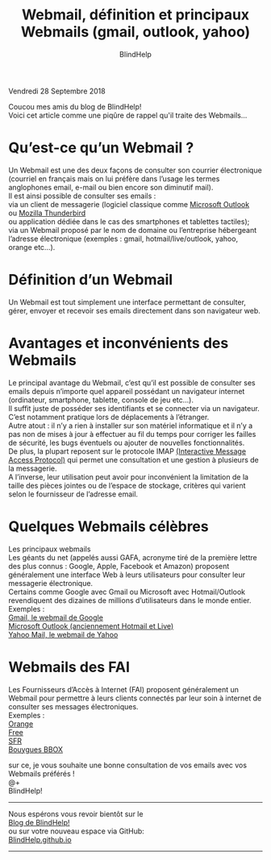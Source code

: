 ﻿---
title: Webmail,  définition et principaux Webmails (gmail, outlook, yahoo)
layout: post
author: BlindHelp
---

<footer>Vendredi 28 Septembre 2018</footer>

Coucou mes amis du blog de BlindHelp!  
Voici cet article comme une piqûre de rappel qu'il traite des Webmails...                
 
# Qu’est-ce qu’un Webmail ? #
Un Webmail est une des deux façons de consulter son courrier électronique (courriel en français mais on lui préfère dans l’usage les termes anglophones email, e-mail ou bien encore son diminutif mail).                 
Il est ainsi possible de consulter ses emails :                
via un client de messagerie (logiciel classique comme [Microsoft Outlook](https://outlook.live.com/owa/)               
 ou [Mozilla Thunderbird](https://www.mozilla.org/fr/thunderbird/)               
 ou application dédiée dans le cas des smartphones et tablettes tactiles);                  
via un Webmail proposé par le nom de domaine ou l’entreprise hébergeant l’adresse électronique (exemples : gmail, hotmail/live/outlook, yahoo, orange etc…).                

# Définition d’un Webmail #
Un Webmail est tout simplement une interface permettant de consulter, gérer, envoyer et recevoir ses emails directement dans son navigateur web.               

# Avantages et inconvénients des Webmails #
Le principal avantage du Webmail, c’est qu’il est possible de consulter ses emails depuis n’importe quel appareil possédant un navigateur internet (ordinateur, smartphone, tablette, console de jeu etc…).          
Il suffit juste de posséder ses identifiants et se connecter via un navigateur.             
C’est notamment pratique lors de déplacements à l’étranger.                
Autre atout : il n’y a rien à installer sur son matériel informatique et il n’y a pas non de mises à jour à effectuer au fil du temps pour corriger les failles de sécurité, les bugs éventuels ou ajouter de nouvelles fonctionnalités.                  
De plus, la plupart reposent sur le protocole IMAP [(Interactive Message Access Protocol)](https://fr.wikipedia.org/wiki/Internet_Message_Access_Protocol) qui permet une consultation et une gestion à plusieurs de la messagerie.                  
A l’inverse, leur utilisation peut avoir pour inconvénient la limitation de la taille des pièces jointes ou de l’espace de stockage, critères qui varient selon le fournisseur de l’adresse email.             

# Quelques Webmails célèbres #
Les principaux webmails                  
Les géants du net (appelés aussi GAFA, acronyme tiré de la première lettre des plus connus : Google, Apple, Facebook et Amazon) proposent généralement une interface Web à leurs utilisateurs pour consulter leur messagerie électronique.                 
Certains comme Google avec Gmail ou Microsoft avec Hotmail/Outlook revendiquent des dizaines de millions d’utilisateurs dans le monde entier.                 
Exemples :                              
[Gmail, le webmail de Google](https://www.google.com/gmail/)                     
[Microsoft Outlook (anciennement Hotmail et Live)](https://mail.live.com/)                       
[Yahoo Mail, le webmail de Yahoo](http://fr.mail.yahoo.com/)                   

# Webmails des FAI #
Les Fournisseurs d’Accès à Internet (FAI) proposent généralement un Webmail pour permettre à leurs clients connectés par leur soin à internet de consulter ses messages électroniques.                
Exemples :                    
[Orange](http://webmail.orange.fr/)                      
[Free](https://imp.free.fr/)                        
[SFR](https://www.webmail.sfr.fr/)                   
[Bouygues BBOX](https://www.messagerie.bbox.bouyguestelecom.fr/)                  

sur ce, je vous souhaite une bonne consultation de vos emails avec vos Webmails préférés !                 
@+            
BlindHelp!                     

---

Nous espérons vous revoir bientôt sur le      
[Blog de BlindHelp!](http://blindhelp.blogspot.fr/)                    
ou sur  votre nouveau espace via GitHub:                     
[BlindHelp.github.io](https://blindhelp.github.io)                    

---